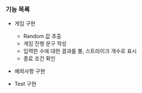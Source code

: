 ### 기능 목록

- 게임 구현
  - Random 값 추출
  - 게임 진행 문구 작성
  - 입력한 수에 대한 결과를 볼, 스트라이크 개수로 표시
  - 종료 조건 확인

- 예외사항 구현

- Test 구현